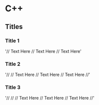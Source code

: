 # C++
## Titles
### Title 1
'// Text Here
// Text Here
// Text Here'
### Title 2
'//
  // Text Here
  // Text Here
  // Text Here
//'
### Title 3
'//
  //
    // Text Here
    // Text Here
    // Text Here
//'
